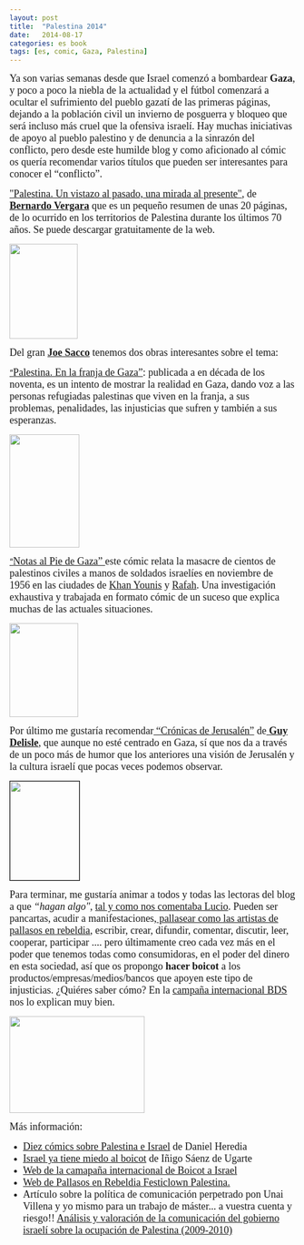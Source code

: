 ```yaml
---
layout: post
title:  "Palestina 2014"
date:   2014-08-17
categories: es book 
tags: [es, comic, Gaza, Palestina]
---
```

<span style="font-family:Ubuntu Light;"><span style="font-size:large;">Ya son varias semanas desde que Israel comenzó a bombardear<strong> Gaza</strong>, y poco a poco la niebla de la actualidad y el fútbol comenzará a ocultar el sufrimiento del pueblo gazatí de las primeras páginas, dejando a la población civil un invierno de posguerra y bloqueo que será incluso más cruel que la ofensiva israelí. Hay muchas iniciativas de apoyo al pueblo palestino y de denuncia a la sinrazón del conflicto, pero desde este humilde blog y como aficionado al cómic os quería recomendar varios títulos que pueden ser interesantes para conocer el “conflicto”.</span></span>
  
  
<span style="font-family:Ubuntu Light;"><span style="font-size:large;"> <a href="http://www.bernardovergara.com/2013/09/palestina-edicion-digital-gratuita.html" target="_blank">"Palestina. Un vistazo al pasado, una mirada al presente"</a>, de <strong><a title="Bernardo Vergara" href="http://www.territoriovergara.es/" target="_blank">Bernardo Vergara</a></strong> que es un pequeño resumen de unas 20 páginas, de lo ocurrido en los territorios de Palestina durante los últimos 70 años. Se puede descargar gratuitamente de la web.  </span></span>

<p><span style="font-family:Ubuntu Light;"><span style="font-size:large;"><a href="http://www.bernardovergara.com/2013/09/palestina-edicion-digital-gratuita.html"><img class="aligncenter" title="Palestina. Un vistazo al pasado, una mirada al presente" src="http://izaroblog.files.wordpress.com/2014/08/a3eb0-palestinaportada.jpg" alt="" width="120" height="167" /></a></span></span></p><p><span style="font-family:Ubuntu Light;"><span style="font-size:large;">Del gran <strong><a title="Joe Sacco" href="http://es.wikipedia.org/wiki/Joe_Sacco" target="_blank">Joe Sacco</a></strong> tenemos dos obras interesantes sobre el tema: </span></span></p><p><a title="Palestina.En la franja de Gaza." href="http://siguealconejoblanco.es/comics/criticas/palestina-en-la-franja-de-gaza-joe-sacco/" target="_blank">“</a><span style="font-family:Ubuntu Light;"><span style="font-size:large;"><a title="Palestina.En la franja de Gaza." href="http://siguealconejoblanco.es/comics/criticas/palestina-en-la-franja-de-gaza-joe-sacco/" target="_blank">Palestina. En la franja de Gaza”</a>: publicada a en década de los noventa, es un intento de mostrar la realidad en Gaza, dando voz a las personas refugiadas palestinas que viven en la franja, a sus problemas, penalidades, las injusticias que sufren y también a sus esperanzas.</span></span></p><p><span style="font-family:Ubuntu Light;"><span style="font-size:large;"><a href="http://siguealconejoblanco.es/comics/criticas/palestina-en-la-franja-de-gaza-joe-sacco/"><img class="aligncenter" src="http://siguealconejoblanco.es/comics/wp-content/uploads/2013/04/palestina-joe-sacco-186x300.jpg" alt="" width="123" height="199" /></a></span></span></p><p><a title="Notas al pie de Gaza" href="http://www.entrecomics.com/?p=43618" target="_blank">“</a><span style="font-family:Ubuntu Light;"><span style="font-size:large;"><a title="Notas al pie de Gaza" href="http://www.entrecomics.com/?p=43618" target="_blank">Notas al Pie de Gaza” </a>este cómic relata la masacre de cientos de palestinos civiles a manos de soldados israelíes en noviembre de 1956 en las ciudades de <a title="Khan Younis" href="http://en.wikipedia.org/wiki/Khan_Yunis_massacre" target="_blank">Khan Younis</a> y <a title="Rafah" href="http://en.wikipedia.org/wiki/Rafah_massacre" target="_blank">Rafah</a>. Una investigación exhaustiva y trabajada en formato cómic de un suceso que explica muchas de las actuales situaciones.</span></span></p><p><span style="font-family:Ubuntu Light;"><span style="font-size:large;"> <a href="http://www.entrecomics.com/?p=43618" target="_blank"><img class="aligncenter" src="http://www.entrecomics.com/wp-content/uploads/2010/03/notas.jpg" alt="" width="121" height="165" /></a></span></span></p><p><span style="font-family:Ubuntu Light;"><span style="font-size:large;">Por último me gustaría recomendar<a title="Crónicas de Jerusalén" href="http://izaroblog.com/2012/04/22/cronicas-de-jerusalen/" target="_blank"> “Crónicas de Jerusalén”</a> de<strong><a title="Guy Delisle" href="http://www.guydelisle.com/" target="_blank"> Guy Delisle</a></strong>, que aunque no esté centrado en Gaza, sí que nos da a través de un poco más de humor que los anteriores una visión de Jerusalén y la cultura israelí que pocas veces podemos observar.</span></span></p><p><span style="font-family:Ubuntu Light;"><span style="font-size:large;"><a href="http://izaroblog.com/2012/04/22/cronicas-de-jerusalen/" target="_blank"><img class="aligncenter" style="border:1px solid #000000;" src="http://www.astiberri.com/media/contenidos/catalogo/portadas/fichas/cronicasdejerusalen.jpg" alt="" width="122" height="174" /></a> </span></span></p><p><span style="font-family:Ubuntu Light;"><span style="font-size:large;">Para terminar, me gustaría animar a todos y todas las lectoras del blog a que <em>“hagan algo"</em>, <a title="¡Hay que hacer!" href="http://izaroblog.com/2014/04/24/hay-que-hacer/" target="_blank">tal y como nos comentaba Lucio</a>. Pueden ser pancartas, acudir a manifestaciones,<a title="Pallasos en Rebeldia" href="http://www.pallasosenrebeldia.org/" target="_blank"> pallasear como las artistas de pallasos en rebeldia</a>, escribir, crear, difundir, comentar, discutir, leer, cooperar, participar .... pero últimamente creo cada vez más en el poder que tenemos todas como consumidoras, en el poder del dinero en esta sociedad, así que os propongo <strong>hacer boicot</strong> a los productos/empresas/medios/bancos que apoyen este tipo de injusticias. ¿Quiéres saber cómo? En la <a title="Boicot Israel" href="http://boicotisrael.net/" target="_blank">campaña internacional BDS</a> nos lo explican muy bien.</span></span></p><p><img class="aligncenter" src="http://muslimvillage.com/wp-content/uploads/2014/07/boycott_israel.jpg" alt="" width="238" height="170" /></p><p><span style="font-family:Ubuntu Light;"><span style="font-size:large;">Más información:</span></span></p><ul><li><span style="font-family:Ubuntu Light;"><span style="font-size:large;"><a href="http://danielheredia.com/diez-comics-sobre-palestina-e-israel-historietas-sobre-un-territorio-disputado-por-dos-pueblos-desde-hace-milenios/" target="_blank">Diez cómics sobre Palestina e Israel</a> de Daniel Heredia</span></span></li><li><span style="font-family:Ubuntu Light;"><span style="font-size:large;"><a title="Israel ya tiene miedo al boicot" href="http://www.guerraeterna.com/israel-ya-tiene-miedo-del-boicot/" target="_blank"> Israel ya tiene miedo al boicot</a> de Iñigo Sáenz de Ugarte</span></span></li><li><span style="font-family:Ubuntu Light;"><span style="font-size:large;"><a title="BSD" href="http://boicotisrael.net/" target="_blank">Web de la camapaña internacional de Boicot a Israel</a></span></span></li><li><span style="font-family:Ubuntu Light;"><span style="font-size:large;"><a title="Festiclown Palestina" href="http://www.pallasosenrebeldia.org/2011/07/22/festiclown-palestina-2011/" target="_blank">Web de Pallasos en Rebeldia Festiclown Palestina.</a><br /> </span></span></li><li><span style="font-family:Ubuntu Light;"><span style="font-size:large;">Artículo sobre la política de comunicación perpetrado pon Unai Villena y yo mismo para un trabajo de máster... a vuestra cuenta y riesgo!!  <a title="Análisis y valoración de la comunicación del gobierno israelí sobre la ocupación de Palestina (2009-2010)" href="http://izaroblog.files.wordpress.com/2012/11/palestina-u-villena-i-basurko.pdf" target="_blank">Análisis y valoración de la comunicación del gobierno israelí sobre la ocupación de Palestina (2009-2010)</a></span></span></li></ul><p> </p>
